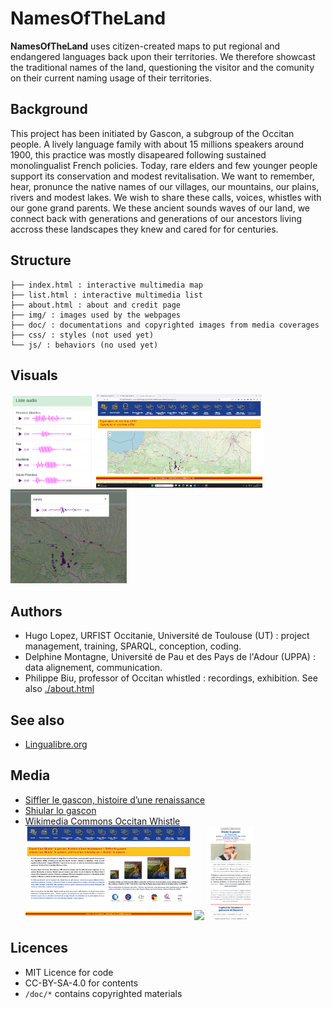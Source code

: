 # NamesOfTheLand

**NamesOfTheLand** uses citizen-created maps to put regional and endangered languages back upon their territories. We therefore showcast the traditional names of the land, questioning the visitor and the comunity on their current naming usage of their territories. 

## Background
This project has been initiated by Gascon, a subgroup of the Occitan people. A lively language family with about 15 millions speakers around 1900, this practice was mostly disapeared following sustained monolingualist French policies. Today, rare elders and few younger people support its conservation and modest revitalisation. We want to remember, hear, pronunce the native names of our villages, our mountains, our plains, rivers and modest lakes. We wish to share these calls, voices, whistles with our gone grand parents. We these ancient sounds waves of our land, we connect back with generations and generations of our ancestors living accross these landscapes they knew and cared for for centuries.

## Structure 
```
├── index.html : interactive multimedia map
├── list.html : interactive multimedia list
├── about.html : about and credit page
├── img/ : images used by the webpages
├── doc/ : documentations and copyrighted images from media coverages
├── css/ : styles (not used yet)
└── js/ : behaviors (no used yet)
```

## Visuals
<img src="doc/NamesOfTheLand-List.png" style="height:150px;"/> <img src="doc/NamesOfTheLands-Expo-App.png" style="height:150px;"/> <img src="doc/NamesOfTheLand-map.png" style="height:150px;"/>

## Authors
- Hugo Lopez, URFIST Occitanie, Université de Toulouse (UT) : project management, training, SPARQL, conception, coding.
- Delphine Montagne, Université de Pau et des Pays de l'Adour (UPPA) : data alignement, communication.
- Philippe Biu, professor of Occitan whistled : recordings, exhibition.
See also [./about.html](https://hugolpz.github.io/NamesOfTheLand/about.html)

## See also
- [Lingualibre.org](https://lingualibre.org)

## Media
- [Siffler le gascon, histoire d’une renaissance](https://www.anglet.fr/sorties/agendas/detail-dun-agenda/actualites/siffler-le-gascon-histoire-dune-renaissance/)
- [Shiular lo gascon](https://www.calameo.com/villeanglet/read/0002051056b581caa133c)
- [Wikimedia Commons Occitan Whistle](https://commons.wikimedia.org/wiki/Category:Lingua_Libre_pronunciation-other_(Q117707514))
<img src="doc/NamesOfTheLands-Expo-App-Intro.png" style="height:150px;"/> <img src="doc/Ville d'Anglet, site officiel - Siffler le gascon, histoire d’une renaissance.png" style="height:150px;"/> <img src="./doc/2024_Shiular_lo_gascon.png" style="height:150px;"/>

## Licences
- MIT Licence for code
- CC-BY-SA-4.0 for contents
- `/doc/*` contains copyrighted materials
